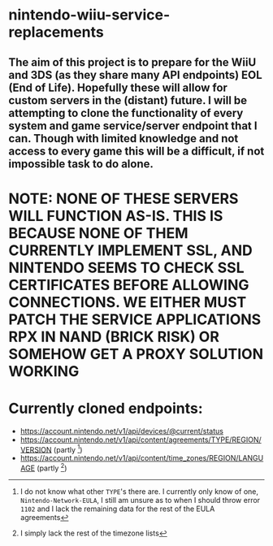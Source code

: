 # nintendo-wiiu-service-replacements

## The aim of this project is to prepare for the WiiU and 3DS (as they share many API endpoints) EOL (End of Life). Hopefully these will allow for custom servers in the (distant) future. I will be attempting to clone the functionality of every system and game service/server endpoint that I can. Though with limited knowledge and not access to every game this will be a difficult, if not impossible task to do alone.

# **NOTE:** NONE OF THESE SERVERS WILL FUNCTION AS-IS. THIS IS BECAUSE NONE OF THEM CURRENTLY IMPLEMENT SSL, AND NINTENDO SEEMS TO CHECK SSL CERTIFICATES BEFORE ALLOWING CONNECTIONS. WE EITHER MUST PATCH THE SERVICE APPLICATIONS RPX IN NAND (**BRICK RISK**) OR SOMEHOW GET A PROXY SOLUTION WORKING

# Currently cloned endpoints:
- https://account.nintendo.net/v1/api/devices/@current/status
- https://account.nintendo.net/v1/api/content/agreements/TYPE/REGION/VERSION (partly [^1])
- https://account.nintendo.net/v1/api/content/time_zones/REGION/LANGUAGE (partly [^2])

[^1]: I do not know what other `TYPE`'s there are. I currently only know of one, `Nintendo-Network-EULA`, I still am unsure as to when I should throw error `1102` and I lack the remaining data for the rest of the EULA agreements

[^2]: I simply lack the rest of the timezone lists